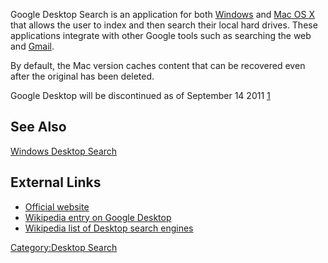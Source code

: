 Google Desktop Search is an application for both
[Windows](Windows "wikilink") and [Mac OS X](Mac_OS_X "wikilink") that
allows the user to index and then search their local hard drives. These
applications integrate with other Google tools such as searching the web
and [Gmail](Gmail "wikilink").

By default, the Mac version caches content that can be recovered even
after the original has been deleted.

Google Desktop will be discontinued as of September 14 2011
[1](http://googleblog.blogspot.com/2011/09/fall-spring-clean.html)

## See Also

[Windows Desktop Search](Windows_Desktop_Search "wikilink")

## External Links

- [Official website](http://desktop.google.com/)
- [Wikipedia entry on Google
  Desktop](http://en.wikipedia.org/wiki/Google_Desktop)
- [Wikipedia list of Desktop search
  engines](http://en.wikipedia.org/wiki/List_of_search_engines#Desktop_search_engines)

[Category:Desktop Search](Category:Desktop_Search "wikilink")